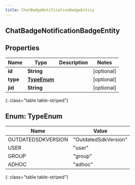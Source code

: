 ```yaml
---
title: ChatBadgeNotificationBadgeEntity
---
```

## ChatBadgeNotificationBadgeEntity


## Properties

| Name | Type | Description | Notes |
| ------------ | ------------- | ------------- | ------------- |
| **id** | **String** |  |  [optional] |
| **type** | [**TypeEnum**](#TypeEnum) |  |  [optional] |
| **jid** | **String** |  |  [optional] |
{: class="table table-striped"}


<a name="TypeEnum"></a>

## Enum: TypeEnum

| Name | Value |
| ---- | ----- |
| OUTDATEDSDKVERSION | &quot;OutdatedSdkVersion&quot; |
| USER | &quot;user&quot; |
| GROUP | &quot;group&quot; |
| ADHOC | &quot;adhoc&quot; |
{: class="table table-striped"}



